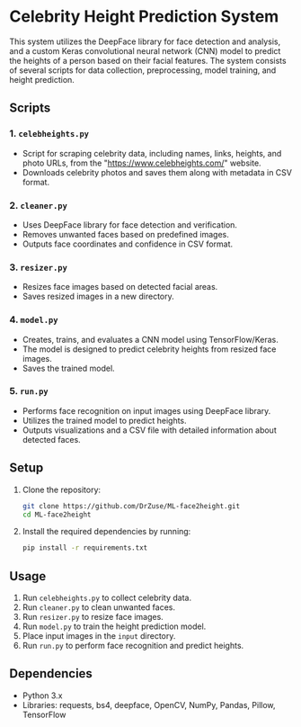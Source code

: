 # Celebrity Height Prediction System

This system utilizes the DeepFace library for face detection and analysis, and a custom Keras convolutional neural network (CNN) model to predict the heights of a person based on their facial features. The system consists of several scripts for data collection, preprocessing, model training, and height prediction.

## Scripts

### 1. `celebheights.py`

- Script for scraping celebrity data, including names, links, heights, and photo URLs, from the "https://www.celebheights.com/" website.
- Downloads celebrity photos and saves them along with metadata in CSV format.

### 2. `cleaner.py`

- Uses DeepFace library for face detection and verification.
- Removes unwanted faces based on predefined images.
- Outputs face coordinates and confidence in CSV format.

### 3. `resizer.py`

- Resizes face images based on detected facial areas.
- Saves resized images in a new directory.

### 4. `model.py`

- Creates, trains, and evaluates a CNN model using TensorFlow/Keras.
- The model is designed to predict celebrity heights from resized face images.
- Saves the trained model.

### 5. `run.py`

- Performs face recognition on input images using DeepFace library.
- Utilizes the trained model to predict heights.
- Outputs visualizations and a CSV file with detailed information about detected faces.

## Setup

1. Clone the repository:

    ```bash
    git clone https://github.com/DrZuse/ML-face2height.git
    cd ML-face2height
    ```

2. Install the required dependencies by running:

    ```bash
    pip install -r requirements.txt
    ```

## Usage

1. Run `celebheights.py` to collect celebrity data.
2. Run `cleaner.py` to clean unwanted faces.
3. Run `resizer.py` to resize face images.
4. Run `model.py` to train the height prediction model.
5. Place input images in the `input` directory.
6. Run `run.py` to perform face recognition and predict heights.

## Dependencies

- Python 3.x
- Libraries: requests, bs4, deepface, OpenCV, NumPy, Pandas, Pillow, TensorFlow

